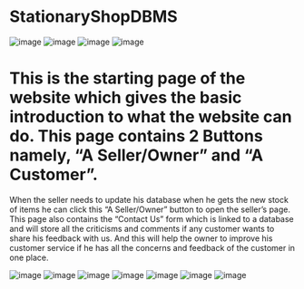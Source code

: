 # StationaryShopDBMS

![image](https://user-images.githubusercontent.com/59645978/125186949-bf4ec580-e24a-11eb-9845-29ff30e980be.png)
![image](https://user-images.githubusercontent.com/59645978/125186973-e4dbcf00-e24a-11eb-91e5-eba822d4ee72.png)
![image](https://user-images.githubusercontent.com/59645978/125186980-f2915480-e24a-11eb-9021-9a85ba89b00f.png)
![image](https://user-images.githubusercontent.com/59645978/125186985-f8873580-e24a-11eb-95a6-0f3868a52fef.png)
# This is the starting page of the website which gives the basic introduction to what the website can do. This page contains 2 Buttons namely, “A Seller/Owner” and “A Customer”.
When the seller needs to update his database when he gets the new stock of items he can click this “A Seller/Owner” button to open the seller’s page.
This page also contains the “Contact Us” form which is linked to a database and will store all the criticisms and comments if any customer wants to share his feedback with us. And this will help the owner to improve his customer service if he has all the concerns and feedback of the customer in one place.

![image](https://user-images.githubusercontent.com/59645978/125186997-0472f780-e24b-11eb-83cb-c3eba3b62a42.png)
![image](https://user-images.githubusercontent.com/59645978/125187006-0937ab80-e24b-11eb-8068-31243f638262.png)
![image](https://user-images.githubusercontent.com/59645978/125187016-13f24080-e24b-11eb-88ad-5da4dd802d1b.png)
![image](https://user-images.githubusercontent.com/59645978/125187019-194f8b00-e24b-11eb-8d52-6f295ecccf34.png)
![image](https://user-images.githubusercontent.com/59645978/125187031-22d8f300-e24b-11eb-98a3-b44add104313.png)
![image](https://user-images.githubusercontent.com/59645978/125187035-2bc9c480-e24b-11eb-8c28-50e986ba97bd.png)
![image](https://user-images.githubusercontent.com/59645978/125187038-31270f00-e24b-11eb-9d4e-80a3cf5650ce.png)

